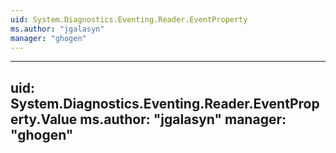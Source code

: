 ```yaml
---
uid: System.Diagnostics.Eventing.Reader.EventProperty
ms.author: "jgalasyn"
manager: "ghogen"
---
```


---
uid: System.Diagnostics.Eventing.Reader.EventProperty.Value
ms.author: "jgalasyn"
manager: "ghogen"
---
